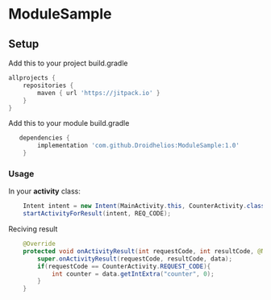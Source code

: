 # ModuleSample

## Setup


Add this to your project build.gradle
``` gradle
allprojects {
    repositories {
        maven { url 'https://jitpack.io' }
    }
}
```
Add this to your module build.gradle

```gradle
   dependencies {
        implementation 'com.github.Droidhelios:ModuleSample:1.0'
    }

```
### Usage
In your <b>activity</b> class:
```java 
    Intent intent = new Intent(MainActivity.this, CounterActivity.class);
    startActivityForResult(intent, REQ_CODE);
```

Reciving result
```java
    @Override
    protected void onActivityResult(int requestCode, int resultCode, @Nullable Intent data) {
        super.onActivityResult(requestCode, resultCode, data);
        if(requestCode == CounterActivity.REQUEST_CODE){
            int counter = data.getIntExtra("counter", 0); 
        } 
    }
```

